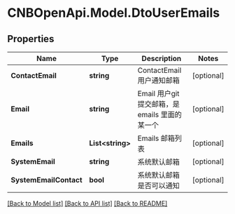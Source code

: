 # CNBOpenApi.Model.DtoUserEmails

## Properties

Name | Type | Description | Notes
------------ | ------------- | ------------- | -------------
**ContactEmail** | **string** | ContactEmail 用户通知邮箱 | [optional] 
**Email** | **string** | Email 用户git提交邮箱，是 emails 里面的某一个 | [optional] 
**Emails** | **List&lt;string&gt;** | Emails 邮箱列表 | [optional] 
**SystemEmail** | **string** | 系统默认邮箱 | [optional] 
**SystemEmailContact** | **bool** | 系统默认邮箱是否可以通知 | [optional] 

[[Back to Model list]](../../README.md#documentation-for-models) [[Back to API list]](../../README.md#documentation-for-api-endpoints) [[Back to README]](../../README.md)

